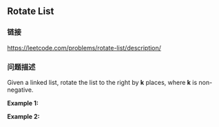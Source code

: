 ## Rotate List  
### 链接  
https://leetcode.com/problems/rotate-list/description/  
### 问题描述
Given a linked&nbsp;list, rotate the list to the right by **k** places, where **k** is non-negative.

**Example 1:**

**Example 2:**
